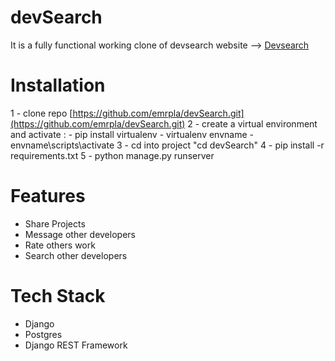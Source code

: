 # devSearch
It is a fully functional working clone of devsearch website --> [Devsearch](https://django-2021.herokuapp.com/)

# Installation
1 - clone repo [https://github.com/emrpla/devSearch.git](https://github.com/emrpla/devSearch.git)
2 - create a virtual environment and activate :
    - pip install virtualenv
    - virtualenv envname
    - envname\scripts\activate
3 - cd into project "cd devSearch"
4 - pip install -r requirements.txt
5 - python manage.py runserver

# Features
- Share Projects
- Message other developers
- Rate others work
- Search other developers

# Tech Stack
- Django
- Postgres
- Django REST Framework

